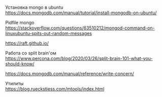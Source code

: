 Установка mongo в ubuntu  
https://docs.mongodb.com/manual/tutorial/install-mongodb-on-ubuntu/  
  
Pidfile mongo  
https://stackoverflow.com/questions/63510212/mongod-command-on-linuxubuntu-spits-out-random-messages  
  
https://raft.github.io/  
  
Работа со split brain'ом  
https://www.percona.com/blog/2020/03/26/split-brain-101-what-you-should-know/  
  
https://docs.mongodb.com/manual/reference/write-concern/  

Утилиты  
https://blog.rueckstiess.com/mtools/index.html

